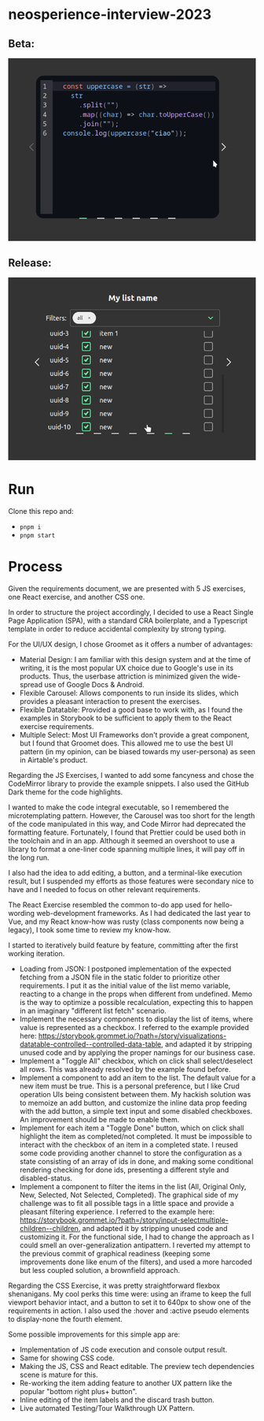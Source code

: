 # neosperience-interview-2023

## Beta: 
![](/_DOCS/media/Preview.gif)
## Release:
![](/_DOCS/media/Preview2.gif)

# Run

Clone this repo and:

- ```pnpm i```
- ```pnpm start```

# Process

Given the requirements document, we are presented with 5 JS exercises, one React exercise, and another CSS one. 

In order to structure the project accordingly, I decided to use a React Single Page Application (SPA), with a standard CRA boilerplate, and a Typescript template in order to reduce accidental complexity by strong typing. 

For the UI/UX design, I chose Groomet as it offers a number of advantages:

- Material Design: I am familiar with this design system and at the time of writing, it is the most popular UX choice due to Google's use in its products. Thus, the userbase attriction is minimized given the wide-spread use of Google Docs & Android.
- Flexible Carousel: Allows components to run inside its slides, which provides a pleasant interaction to present the exercises.
- Flexible Datatable: Provided a good base to work with, as I found the examples in Storybook to be sufficient to apply them to the React exercise requirements.
- Multiple Select: Most UI Frameworks don't provide a great component, but I found that Groomet does. This allowed me to use the best UI pattern (in my opinion, can be biased towards my user-persona) as seen in Airtable's product.

Regarding the JS Exercises, I wanted to add some fancyness and chose the CodeMirror library to provide the example snippets. I also used the GitHub Dark theme for the code highlights.

I wanted to make the code integral executable, so I remembered the microtemplating pattern. However, the Carousel was too short for the length of the code manipulated in this way, and Code Mirror had deprecated the formatting feature. 
Fortunately, I found that Prettier could be used both in the toolchain and in an app. Although it seemed an overshoot to use a library to format a one-liner code spanning multiple lines, it will pay off in the long run.

I also had the idea to add editing, a button, and a terminal-like execution result, but I suspended my efforts as those features were secondary nice to have and I needed to focus on other relevant requirements.

The React Exercise resembled the common to-do app used for hello-wording web-development frameworks. As I had dedicated the last year to Vue, and my React know-how was rusty (class components now being a legacy), I took some time to review my know-how.

I started to iteratively build feature by feature, committing after the first working iteration.

- Loading from JSON: I postponed implementation of the expected fetching from a JSON file in the static folder to prioritize other requirements. I put it as the initial value of the list memo variable, reacting to a change in the props when different from undefined. Memo is the way to optimize a possible recalculation, expecting this to happen in an imaginary "different list fetch" scenario.
- Implement the necessary components to display the list of items, where value is represented as a checkbox. I referred to the example provided here: https://storybook.grommet.io/?path=/story/visualizations-datatable-controlled--controlled-data-table, and adapted it by stripping unused code and by applying the proper namings for our business case.
- Implement a "Toggle All" checkbox, which on click shall select/deselect all rows. This was already resolved by the example found before.
- Implement a component to add an item to the list. The default value for a new item must be true. This is a personal preference, but I like Crud operation UIs being consistent between them. My hackish solution was to memoize an add button, and customize the inline data prop feeding with the add button, a simple text input and some disabled checkboxes. An improvement should be made to enable them.
- Implement for each item a "Toggle Done" button, which on click shall highlight the item as completed/not completed. It must be impossible to interact with the checkbox of an item in a completed state. I reused some code providing another channel to store the configuration as a state consisting of an array of ids in done, and making some conditional rendering checking for done ids, presenting a different style and disabled-status.
- Implement a component to filter the items in the list (All, Original Only, New, Selected, Not Selected, Completed). The graphical side of my challenge was to fit all possible tags in a little space and provide a pleasant filtering experience. I referred to the example here: https://storybook.grommet.io/?path=/story/input-selectmultiple-children--children, and adapted it by stripping unused code and customizing it. For the functional side, I had to change the approach as I could smell an over-generalization antipattern. I reverted my attempt to the previous commit of graphical readiness (keeping some improvements done like enum of the filters), and used a more harcoded but less coupled solution, a brownfield approach.

Regarding the CSS Exercise, it was pretty straightforward flexbox shenanigans. My cool perks this time were: using an iframe to keep the full viewport behavior intact, and a button to set it to 640px to show one of the requirements in action. I also used the :hover and :active pseudo elements to display-none the fourth element.

Some possible improvements for this simple app are:

- Implementation of JS code execution and console output result.
- Same for showing CSS code.
- Making the JS, CSS and React editable. The preview tech dependencies scene is mature for this.
- Re-working the item adding feature to another UX pattern like the popular "bottom right plus+ button".
- Inline editing of the item labels and the discard trash button.
- Live automated Testing/Tour Walkthrough UX Pattern.